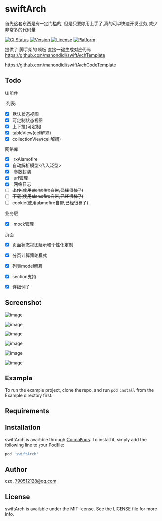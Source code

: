 # swiftArch

首先这套东西是有一定门槛的,
但是只要你用上手了,真的可以快速开发业务,减少非常多的代码量


[![CI Status](https://img.shields.io/travis/czq/swiftArch.svg?style=flat)](https://travis-ci.org/czq/swiftArch)
[![Version](https://img.shields.io/cocoapods/v/swiftArch.svg?style=flat)](https://cocoapods.org/pods/swiftArch)
[![License](https://img.shields.io/cocoapods/l/swiftArch.svg?style=flat)](https://cocoapods.org/pods/swiftArch)
[![Platform](https://img.shields.io/cocoapods/p/swiftArch.svg?style=flat)](https://cocoapods.org/pods/swiftArch)





提供了 脚手架的 模板  直接一键生成对应代码
https://github.com/manondidi/swiftArchTemplate

https://github.com/manondidi/swiftArchCodeTemplate



## Todo

UI组件 

​      列表: 

- [x] ​        默认状态视图
- [x] ​       可定制状态视图  
- [x] ​       上下拉(可定制) 
- [x] ​       tableView(cell解耦)
- [x] ​       collectionView(cell解耦)

网络库

- [x] ​             rxAlamofire 
- [x] ​               自动解析模型<传入泛型>
- [x] ​               参数封装 
- [x] ​               url管理  
- [x] ​              网络日志
- [ ] ​             ~~上传(使用alamofire自带,已经很棒了)~~
- [ ] ​              ~~下载(使用alamofire自带,已经很棒了)~~
- [ ] ​             ~~cookie(使用alamofire自带,已经很棒了)~~

业务层  

- [x] ​	         mock管理

页面

- [x] ​             页面状态视图展示和个性化定制
- [x] ​             分页计算策略模式  
- [x] ​             列表model解耦
- [x] ​             section支持 
- [x] ​             详细例子







## Screenshot

![image](https://github.com/manondidi/swiftArch/blob/master/screenshot/sc1.png)




![image](https://github.com/manondidi/swiftArch/blob/master/screenshot/sc2.png)




![image](https://github.com/manondidi/swiftArch/blob/master/screenshot/sc3.png)




![image](https://github.com/manondidi/swiftArch/blob/master/screenshot/sc4.png)




![image](https://github.com/manondidi/swiftArch/blob/master/screenshot/sc5.png)




![image](https://github.com/manondidi/swiftArch/blob/master/screenshot/sc6.png)









## Example

To run the example project, clone the repo, and run `pod install` from the Example directory first.

## Requirements

## Installation

swiftArch is available through [CocoaPods](https://cocoapods.org). To install
it, simply add the following line to your Podfile:

```ruby
pod 'swiftArch'
```

## Author

czq, 790512128@qq.com

## License

swiftArch is available under the MIT license. See the LICENSE file for more info.
